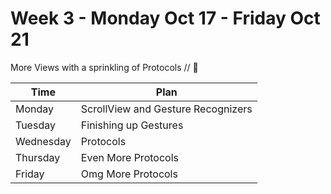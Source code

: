 # Week 3 - Monday Oct 17 - Friday Oct 21

More Views with a sprinkling of Protocols // :blue_heart:



Time        |   Plan   |
----------------|-------
Monday         | ScrollView and Gesture Recognizers
Tuesday   | Finishing up Gestures
Wednesday   | Protocols
Thursday     | Even More Protocols
Friday | Omg More Protocols

